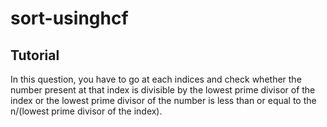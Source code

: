 # sort-usinghcf
## Tutorial
In this question, you have to go at each indices and check whether the number present at that index is divisible by the lowest prime divisor of the index or the lowest prime divisor of the number is less than or equal to the n/(lowest prime divisor of the index).
